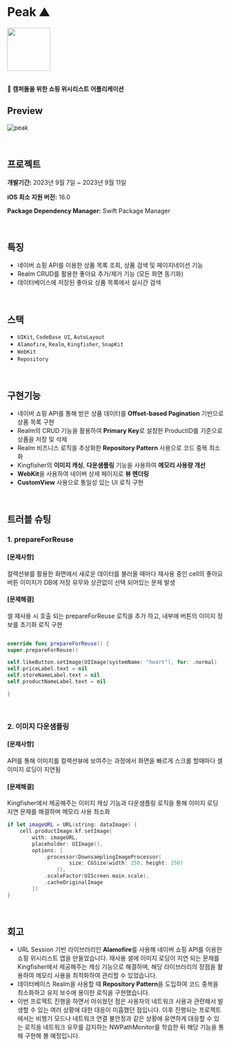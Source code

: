 # Peak ⛰️

<img width="100" height="100" src="https://github.com/989ksy/Peak/assets/122261047/332f97cf-8786-498b-8905-37bed77f58e4">
</br>
</br>

**🛒 캠퍼들을 위한 쇼핑 위시리스트 어플리케이션**


## Preview
![peak](https://github.com/989ksy/Peak/assets/122261047/0f5e4edd-d690-4bd1-a21e-1cc7a22fd470)

</br>

## 프로젝트

**개발기간:** 2023년 9월 7일 ~ 2023년 9월 11일

**iOS 최소 지원 버전:** 16.0 

**Package Dependency Manager:** Swift Package Manager


</br>

## 특징

- 네이버 쇼핑 API를 이용한 상품 목록 조회, 상품 검색 및 페이지네이션 기능
- Realm CRUD를 활용한 좋아요 추가/제거 기능 (모든 화면 동기화)
- 데이터베이스에 저장된 좋아요 상품 목록에서 실시간 검색

</br>


## 스택

- `UIKit`, `CodeBase UI`, `AutoLayout`
- `Alamofire`, `Realm`, `Kingfisher`, `SnapKit`
- `WebKit`
- `Repository`

</br>

## 구현기능

- 네이버 쇼핑 API를 통해 받은 상품 데이터를 **Offset-based Pagination** 기반으로 상품 목록 구현
- Realm의 CRUD 기능을 활용하여 **Primary Key**로 설정한 ProductID를 기준으로 상품을 저장 및 삭제
- Realm 비즈니스 로직을 추상화한 **Repository Pattern** 사용으로 코드 중복 최소화
- Kingfisher의 **이미지 캐싱**, **다운샘플링** 기능을 사용하여 **메모리 사용량 개선**
- **WebKit**을 사용하여 네이버 상세 페이지로 **뷰 렌더링**
- **CustomView** 사용으로 통일성 있는 UI 로직 구현

</br>

## 트러블 슈팅

### 1. prepareForReuse
#### [문제사항]

컬렉션뷰를 활용한 화면에서 새로운 데이터를 불러올 때마다 재사용 중인 cell의 좋아요 버튼 이미지가 DB에 저장 유무와 상관없이 선택 되어있는 문제 발생

#### [문제해결]

셀 재사용 시 호출 되는 prepareForReuse 로직을 추가 하고, 내부에 버튼의 이미지 정보를 초기화 로직 구현


``` Swift

override func prepareForReuse() {
super.prepareForReuse()

self.likeButton.setImage(UIImage(systemName: "heart"), for: .normal)
self.priceLabel.text = nil
self.storeNameLabel.text = nil
self.productNameLabel.text = nil

}
```

</br>

### 2. 이미지 다운샘플링

#### [문제사항]

API를 통해 이미지를 컬렉션뷰에 보여주는 과정에서 화면을 빠르게 스크롤 할때마다 셀 이미지 로딩이 지연됨

#### [문제해결]

Kingfisher에서 제공해주는 이미지 캐싱 기능과 다운샘플링 로직을 통해 이미지 로딩 지연 문제를 해결하며 메모리 사용 최소화

``` Swift
if let imageURL = URL(string: dataImage) {
    cell.productImage.kf.setImage(
        with: imageURL,
        placeholder: UIImage(),
        options: [
            .processor(DownsamplingImageProcessor(
                    size: CGSize(width: 250, height: 250)
                )),
            .scaleFactor(UIScreen.main.scale),
            .cacheOriginalImage
        ])
}
```

</br>


## 회고

* URL Session 기반 라이브러리인 **Alamofire**를 사용해 네이버 쇼핑 API를 이용한 쇼핑 위시리스트 앱을 만들었습니다. 재사용 셀에 이미지 로딩이 지연 되는 문제를 Kingfisher에서 제공해주는 캐싱 기능으로 해결하며, 해당 라이브러리의 장점을 활용하여 메모리 사용을 최적화하여 관리할 수 있었습니다.
* 데이터베이스 Realm을 사용할 때 **Repository Pattern**을 도입하여 코드 중복을 최소화하고 유지 보수에 용이한 로직을 구현했습니다.
* 이번 프로젝트 진행을 하면서 아쉬웠던 점은 사용자의 네트워크 사용과 관련해서 발생할 수 있는 여러 상황에 대한 대응이 미흡했던 점입니다. 이후 진행되는 프로젝트에서는 비행기 모드나 네트워크 연결 불안정과 같은 상황에 유연하게 대응할 수 있는 로직을 네트워크 유무를 감지하는 NWPathMonitor를 학습한 뒤 해당 기능을 통해 구현해 볼 예정입니다.
